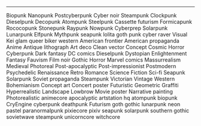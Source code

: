 ---
Biopunk
Nanopunk
Postcyberpunk
Cyber noir
Steampunk
Clockpunk
Dieselpunk
Decopunk
Atompunk
Steelpunk
Cassette futurism
Formicapunk
Rococopunk
Stonepunk
Raypunk
Nowpunk
Cyberprep
Solarpunk
Lunarpunk
Elfpunk
Mythpunk
seapunk
lolita
goth
punk
cyber
raver
Visual Kei
glam
queer
biker
western
American frontier
American propaganda
Anime
Antique lithograph
Art deco
Clean vector
Concept
Cosmic Horror
Cyberpunk
Dark fantasy
DC comics
Dieselpunk
Dystopian
Enlightenment
Fantasy
Fauvism
Film noir
Gothic
Horror
Marvel comics
Massurrealism
Medieval
Photoreal
Post-apocalyptic
Post-impressionist
Postmodern
Psychedelic
Renaissance
Retro
Romance
Science Fiction
Sci-fi
Seapunk
Solarpunk
Soviet propaganda
Steampunk
Victorian
Vintage
Western
Bohemianism
Concept art
Concert poster
Futuristic
Geometric
Graffiti
Hyperrealistic
Landscape
Lowbrow
Movie poster
Narrative painting
Photorealistic
animecore
apocalyptic
artstation hq
atompunk
biopunk
CryEngine
cyberpunk
deathpunk
Futurism
goth
gothic
lunarpunk
neon pastel
paranormalpunk
pixiecore
pixiv
seapunk
solarpunk
southern gothic
sovietwave
steampunk
unicorncore
witchcore
